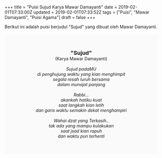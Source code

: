 +++
title = "Puisi Sujud Karya Mawar Damayanti"
date = 2019-02-01T07:33:00Z
updated = 2019-02-01T07:33:52Z
tags = ["Puisi", "Mawar Damayanti", "Puisi Agama"]
draft = false
+++

<div dir="ltr" style="text-align: left;" trbidi="on"><div dir="ltr" style="text-align: left;" trbidi="on"><div style="text-align: justify;">Berikut ini adalah puisi berjudul "Sujud" yang dibuat oleh Mawar Damayanti.</div><br /><div style="background: #FAFAFA; font-size: 14px; height: auto; margin: 0 auto; padding: 50px; text-align: center; width: auto;"><span style="font-size: 18px;"><b>"Sujud"</b></span><br />(Karya Mawar Damayanti) <br /><br /><i>Sujud padaMU<br />di penghujung waktu yang kian menghimpit<br />segala resah luruh bersama<br />dalam munajat panjang<br /><br />Rabbi...<br />akankah hatiku kuat<br />saat langkah kian letih<br />dan garis waktu semakin dekat menghampiri<br /><br />Wahai dzat yang Terkasih..<br />tak ada yang mampu kulakukan<br />saat jsad kian rapuh<br />dan waktu pun terhenti</i> </div></div></div>

